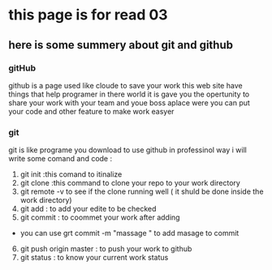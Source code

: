 # this page is for read 03 
## here is some summery about git and github
### gitHub 
github is a page used like cloude to save your work this web site have 
things that help programer in there world it is gave you the opertunity 
to share your work with your team and youe boss 
aplace were you can put your code and other feature to make work easyer 

### git
git is like programe you download to use github in professinol way 
i will write some comand and code :
1. git init :this comand to itinalize 
2. git clone :this command to clone your repo to your work directory 
3. git remote -v to see if the clone running well ( it shuld be done inside the work directory)
4. git add : to add your edite to be checked
5. git commit : to coommet your work after adding
  - you can use grt commit -m "massage " to add masage to commit
6. git push origin master : to push your work to github
7. git status : to know your current work status
